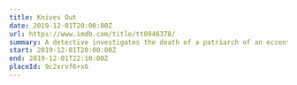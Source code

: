 ```yaml
---
title: Knives Out
date: 2019-12-01T20:00:00Z
url: https://www.imdb.com/title/tt8946378/
summary: A detective investigates the death of a patriarch of an eccentric, combative family.
start: 2019-12-01T20:00:00Z
end: 2019-12-01T22:10:00Z
placeId: 9c2xrvf6+x6
---
```

